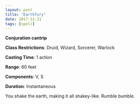 ```yaml
---
layout: post
title: "Earthfury"
date: 2017-12-21
tags: [spell]
---
```


**Conjuration cantrip**

**Class Restrictions**: Druid, Wizard, Sorcerer, Warlock

**Casting Time**: 1 action

**Range**: 60 feet

**Components**: V, S

**Duration**: Instantaneous

You shake the earth, making it all shakey-like. Rumble bumble.
